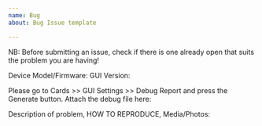 ```yaml
---
name: Bug
about: Bug Issue template

---
```

NB: Before submitting an issue, check if there is one already open that suits the problem you are having!

Device Model/Firmware:
GUI Version:

Please go to Cards >> GUI Settings >> Debug Report and press the Generate button.
Attach the debug file here:

Description of problem, HOW TO REPRODUCE, Media/Photos:
